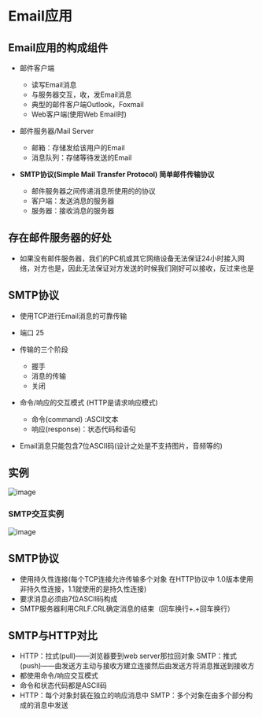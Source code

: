 # Email应用  

## Email应用的构成组件  

* 邮件客户端  
    * 读写Email消息 
    * 与服务器交互，收，发Email消息  
    * 典型的邮件客户端Outlook，Foxmail
    * Web客户端(使用Web Email时)   

* 邮件服务器/Mail Server  
    * 邮箱：存储发给该用户的Email  
    * 消息队列：存储等待发送的Email  
    
* **SMTP协议(Simple Mail Transfer Protocol)  简单邮件传输协议**  
    * 邮件服务器之间传递消息所使用的的协议  
    * 客户端：发送消息的服务器  
    * 服务器：接收消息的服务器  

## 存在邮件服务器的好处  

* 如果没有邮件服务器，我们的PC机或其它网络设备无法保证24小时接入网络，对方也是，因此无法保证对方发送的时候我们刚好可以接收，反过来也是  


## SMTP协议  

* 使用TCP进行Email消息的可靠传输
* 端口 25
* 传输的三个阶段  
    * 握手
    * 消息的传输  
    * 关闭
* 命令/响应的交互模式  (HTTP是请求响应模式)  
    * 命令(command) :ASCII文本  
    * 响应(response)：状态代码和语句  
   
* Email消息只能包含7位ASCII码(设计之处是不支持图片，音频等的)


## 实例  

![image](https://user-images.githubusercontent.com/58176267/156175812-9c30cf71-e971-46a4-891e-137021a8e728.png)


### SMTP交互实例  

![image](https://user-images.githubusercontent.com/58176267/156176698-bb60c69b-9f3c-4a7a-bd67-1ab4c5fd69be.png)

## SMTP协议  

* 使用持久性连接(每个TCP连接允许传输多个对象    在HTTP协议中 1.0版本使用非持久性连接，1.1就使用的是持久性连接) 
* 要求消息必须由7位ASCII码构成  
* SMTP服务器利用CRLF.CRL确定消息的结束（回车换行+.+回车换行）  

## SMTP与HTTP对比  

* HTTP：拉式(pull)——浏览器要到web server那拉回对象   SMTP：推式(push)——由发送方主动与接收方建立连接然后由发送方将消息推送到接收方  
* 都使用命令/响应交互模式  
* 命令和状态代码都是ASCII码  
* HTTP：每个对象封装在独立的响应消息中  SMTP：多个对象在由多个部分构成的消息中发送  
